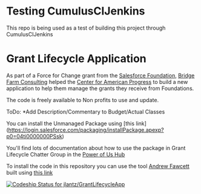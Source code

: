 Testing CumulusCIJenkins
=================
This repo is being used as a test of building this project through CumulusCIJenkins

Grant Lifecycle Application
=================

As part of a Force for Change grant from the [Salesforce Foundation](http://www.salesforcefoundation.org), [Bridge Farm Consulting](http://www.bridgefarmconsulting.com/) helped the [Center for American Progress](http://www.americanprogress.org/) to build a new application to help them manage the grants they receive from Foundations. 

The code is freely available to Non profits to use and update. 

ToDo:
*Add Description/Commentary to Budget/Actual Classes

You can install the Unmanaged Package using [this link] (https://login.salesforce.com/packaging/installPackage.apexp?p0=04ti0000000PSsk)

You'll find lots of documentation about how to use the package in Grant Lifecycle Chatter Group in the [Power of Us Hub](https://powerofus.force.com/_ui/core/chatter/groups/GroupProfilePage?g=0F980000000CncZ)

To install the code in this repository you can use the tool [Andrew Fawcett](http://andyinthecloud.com/) built using [this link](https://githubsfdeploy.herokuapp.com/app/githubdeploy/britishboyindc/GrantLifecycleApp)

[ ![Codeship Status for jlantz/GrantLifecycleApp](https://codeship.io/projects/7d6d9ab0-1f0f-0132-2def-124af54005ea/status?branch=master)](https://codeship.io/projects/35613)

